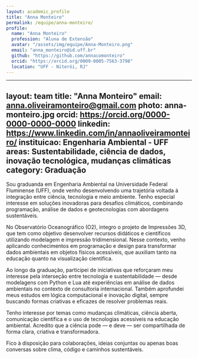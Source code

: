 ```yaml
---
layout: academic_profile
title: "Anna Monteiro"
permalink: /equipe/anna-monteiro/
profile:
  name: "Anna Monteiro"
  profession: "Aluna de Extensão"
  avatar: "/assets/img/equipe/Anna-Monteiro.png"
  email: "anna_monteiro@id.uff.br"
  github: "https://github.com/annacomonteiro"
  orcid: "https://orcid.org/0009-0005-7563-3798"
  location: "UFF - Niterói, RJ"
---
```


---
layout: team
title: "Anna Monteiro"
email: anna.oliveiramonteiro@gmail.com
photo: anna-monteiro.jpg
orcid: https://orcid.org/0000-0000-0000-0000
linkedin: https://www.linkedin.com/in/annaoliveiramonteiro/
instituicao: Engenharia Ambiental - UFF
areas: Sustentabilidade, ciência de dados, inovação tecnológica, mudanças climáticas
category: Graduação
---

Sou graduanda em Engenharia Ambiental na Universidade Federal Fluminense (UFF), onde venho desenvolvendo uma trajetória voltada à integração entre ciência, tecnologia e meio ambiente. Tenho especial interesse em soluções inovadoras para desafios climáticos, combinando programação, análise de dados e geotecnologias com abordagens sustentáveis.

No Observatório Oceanográfico (O2), integro o projeto de Impressões 3D, que tem como objetivo desenvolver recursos didáticos e científicos utilizando modelagem e impressão tridimensional. Nesse contexto, venho aplicando conhecimentos em programação e design para transformar dados ambientais em objetos físicos acessíveis, que auxiliam tanto na educação quanto na visualização científica.

Ao longo da graduação, participei de iniciativas que reforçaram meu interesse pela interseção entre tecnologia e sustentabilidade — desde modelagens com Python e Lua até experiências em análise de dados ambientais no contexto de consultoria internacional. Também aprofundei meus estudos em lógica computacional e inovação digital, sempre buscando formas criativas e eficazes de resolver problemas reais.

Tenho interesse por temas como mudanças climáticas, ciência aberta, comunicação científica e o uso de tecnologias acessíveis na educação ambiental. Acredito que a ciência pode — e deve — ser compartilhada de forma clara, criativa e transformadora.

Fico à disposição para colaborações, ideias conjuntas ou apenas boas conversas sobre clima, código e caminhos sustentáveis.

